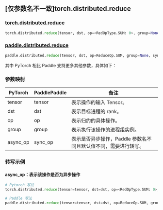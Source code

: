 ## [仅参数名不一致]torch.distributed.reduce

### [torch.distributed.reduce](https://pytorch.org/docs/stable/distributed.html#torch.distributed.reduce)

```python
torch.distributed.reduce(tensor, dst, op=<RedOpType.SUM: 0>, group=None, async_op=False)
```

### [paddle.distributed.reduce](https://www.paddlepaddle.org.cn/documentation/docs/zh/api/paddle/distributed/reduce_cn.html)

```python
paddle.distributed.reduce(tensor, dst, op=ReduceOp.SUM, group=None, sync_op=True)
```

其中 PyTorch 相比 Paddle 支持更多其他参数，具体如下：

### 参数映射

| PyTorch  | PaddlePaddle | 备注                                          |
| -------- | ------------ | --------------------------------------------- |
| tensor   | tensor       | 表示操作的输入 Tensor。                           |
| dst      | dst          | 表示目标进程的 rank。                  |
| op       | op           | 表示归约的具体操作。                              |
| group    | group        | 表示执行该操作的进程组实例。                            |
| async_op | sync_op      | 表示是否异步操作，Paddle 参数名不同且默认值不同，需要进行转写。 |


### 转写示例
#### async_op：表示该操作是否为异步操作
```python
# Pytorch 写法
torch.distributed.reduce(tensor=tensor, dst=dst, op=<RedOpType.SUM: 0>, group=None, async_op=False)

# Paddle 写法
paddle.distributed.reduce(tensor=tensor, dst=dst, op=ReduceOp.SUM, group=None, sync_op=True)
```
